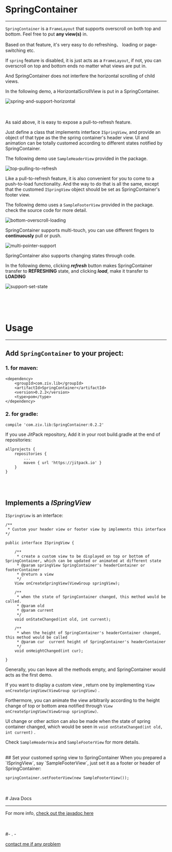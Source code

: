 
# SpringContainer

----------


`SpringContainer` is a `FrameLayout` that supports overscroll on both top and bottom. Feel free to put **any view(s)** in.

Based on that feature, it's very easy to do refreshing、 loading or page-switching etc.


If `spring` feature is disabled, it is just acts as a `FrameLayout`, if not, you can overscroll on top and bottom ends no matter what views are put in.

And SpringContainer does not interfere the horizontal scrolling of child views.

In the following demo, a HorizontalScrollView is put in a SpringContainer. 

![spring-and-support-horizontal](https://raw.githubusercontent.com/ziv-zh/notes/master/files/sringcontainer4.gif)

<br/><br/>
As said above, it is easy to expose a pull-to-refresh feature.

Just define a class that implements interface `ISpringView`, and provide an object of that type as the the spring container's header view. UI and animation can be totally customed according to different states notified by SpringContainer.

The following demo use `SampleHeaderView` provided in the package.
 
![top-pulling-to-refresh](https://raw.githubusercontent.com/ziv-zh/notes/master/files/springcontainer3.gif)

Like a pull-to-refresh feature, it is also convenient for you to come to a push-to-load functionality. And the way to do that is all the same, except that the customed `ISpringView` object should be set as SpringContainer's footer view.

The following demo uses a `SampleFooterView` provided in the package. check the source code for more detail.
 
![bottom-overscroll-loading](https://raw.githubusercontent.com/ziv-zh/notes/master/files/spingcontainer2.gif)


SpringContainer supports multi-touch, you can use different fingers to **continuously** pull or push.

![multi-pointer-support](https://raw.githubusercontent.com/ziv-zh/notes/master/files/springcontainer1.gif)


SpringContainer also supports changing states through code.

In the following demo, clicking ***refresh*** button makes SpringContainer transfer to **REFRESHING** state, and clicking ***load***, make it transfer to **LOADING**

![support-set-state](https://raw.githubusercontent.com/ziv-zh/notes/master/files/sringcontainer0.gif)  


<br/><br/><br/>


# Usage

----------
## Add `SpringContainer` to your project:
### 1. for maven:
	

	<dependency>
  		<groupId>com.ziv.lib</groupId>
  		<artifactId>SpringContainer</artifactId>
  		<version>0.2.2</version>
  		<type>pom</type>
	</dependency>


### 2. for gradle:

	compile 'com.ziv.lib:SpringContainer:0.2.2'
	

If you use JitPack repository,
Add it in your root build.gradle at the end of repositories:

	allprojects {
		repositories {
			...
			maven { url 'https://jitpack.io' }
		}
	}
	


<br/><br/>

## Implements a ***ISpringView***

`ISpringView` is an interface:

	/**
 	 * Custom your header view or footer view by implements this interface
 	*/

	public interface ISpringView {

	    /**
	     * create a custom view to be displayed on top or bottom of SpringContainer, which can be updated or animated at different state
	     * @param springView SpringContainer's headerContainer or footerContainer
	     * @return a view
	     */
	    View onCreateSpringView(ViewGroup springView);

	    /**
	     * when the state of SpringContainer changed, this method would be called.
	     * @param old
	     * @param current
	     */
	    void onStateChanged(int old, int current);

	    /**
	     * when the height of SpringContainer's headerContainer changed, this method would be called
	     * @param cur  current height of SpringContainer's headerContainer
	     */
	    void onHeightChanged(int cur);
    
	}

Generally, you can leave all the methods empty, and SpringContainer would acts as the first demo. 

If you want to display a custom view , return one by implementing `View onCreateSpringView(ViewGroup springView)` . 

Forthermore, you can animate the view arbitrarily according to the height change of top or bottom area notified through `View onCreateSpringView(ViewGroup springView)`.

UI change or other action can also be made when the state of spring container changed, which would be seen in `void onStateChanged(int old, int current)` .

Check `SampleHeaderVeiw` and `SampleFooterView` for more details.

<br/>
## Set your customed spring view to SpringContainer
When you prepared a `ISpringView`, say `SampleFooterView`, just set it as a footer or header of SpringContainer:

	springContainer.setFooterView(new SampleFooterView());

<br/>
<br/>
# Java Docs

----------

 For more info, [check out the javadoc here](https://ziv-zh.github.io/notes/javadoc/SpringContainer0.2.2/index.html "https://ziv-zh.github.io/notes/javadoc/SpringContainer0.2.2/index.html")


<br/><br/>
#- . -

[contact me if any problem](mailto:mayzzw@126.com "contact me: mailto:mayzzw@126.com")